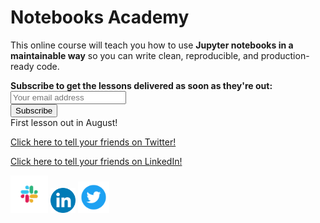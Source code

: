 <head>
  <link rel="stylesheet" href="_static/custom-theme.css">
</head>

# Notebooks Academy

This online course will teach you how to use **Jupyter notebooks in a maintainable way** so you can write clean, reproducible, and production-ready code.

<div id="newsletter">

<div class="newsletter-copy"><b>Subscribe to get the lessons delivered as soon as they're out:</b></div>

<div id="revue-embed">
  <form action="https://www.getrevue.co/profile/ploomber/add_subscriber" method="post" id="revue-form" name="revue-form"  target="_blank">
  <div class="revue-form-group" id="email-text-field">
    <input class="revue-form-field" placeholder="Your email address" type="email" name="member[email]" id="member_email">
  </div>
  <div class="revue-form-actions" id="submit-btn">
    <input type="submit" value="Subscribe" name="member[subscribe]" id="member_submit">
  </div>
  </form>
</div>


<div class="newsletter-copy">First lesson out in August!</div>

</div>



[Click here to tell your friends on Twitter!](https://twitter.com/intent/tweet?text=%F0%9F%8E%93%F0%9F%93%99%20I%20signed%20up%20for%20the%20Notebooks%20Academy%20course%20by%20%40Ploomber.%20You%20should%20join%2C%20too%21&url=https://notebooks.academy)

[Click here to tell your friends on LinkedIn!](https://www.linkedin.com/sharing/share-offsite/?url=https://notebooks.academy/en/latest/intro.html)



<div class="center">
    <a href="https://ploomber.io/community"><img src="_static/slack.png" width="60" height="60" class="social"></a>
  <a href="https://linkedin.com/companies/ploomber"><img src="_static/Linkedin.png" width="40" height="40" class="social"></a>
  <a href="https://twitter.com/ploomber"><img src="_static/Twitter.png" width="50" height="50" class="social"></a>
</div>

